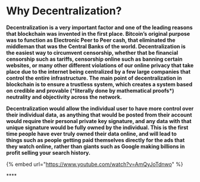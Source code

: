 # Why Decentralization?

**Decentralization is a very important factor and one of the leading reasons that blockchain was invented in the first place. Bitcoin’s original purpose was to function as Electronic Peer to Peer cash, that eliminated the middleman that was the Central Banks of the world. Decentralization is the easiest way to circumvent censorship, whether that be financial censorship such as tariffs, censorship online such as banning certain websites, or many other different violations of our online privacy that take place due to the internet being centralized by a few large companies that control the entire infrastructure. The main point of decentralization in blockchain is to ensure a trustless system, which creates a system based on credible and provable \(\*literally done by mathematical proofs\*\) neutrality and objectivity across the network.** 

 **Decentralization would allow the individual user to have more control over their individual data, as anything that would be posted from their account would require their personal private key signature, and any data with that unique signature would be fully owned by the individual. This is the first time people have ever truly owned their data online, and will lead to things such as people getting paid themselves directly for the ads that they watch online, rather than giants such as Google making billions in profit selling your search history.**  


{% embed url="https://www.youtube.com/watch?v=AmQyJoTdnwo" %}

\*\*\*\*

